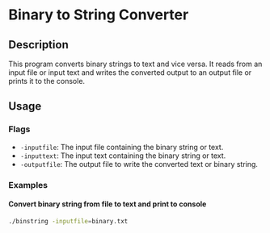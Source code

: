 # Binary to String Converter

## Description
This program converts binary strings to text and vice versa. It reads from an input file or input text and writes the converted output to an output file or prints it to the console.

## Usage

### Flags
- `-inputfile`: The input file containing the binary string or text.
- `-inputtext`: The input text containing the binary string or text.
- `-outputfile`: The output file to write the converted text or binary string.

### Examples

#### Convert binary string from file to text and print to console
```sh
./binstring -inputfile=binary.txt